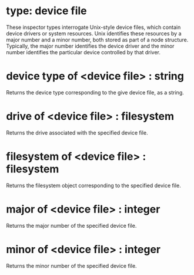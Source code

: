 # type: device file

These inspector types interrogate Unix-style device files, which contain device drivers or system resources. Unix identifies these resources by a major number and a minor number, both stored as part of a node structure. Typically, the major number identifies the device driver and the minor number identifies the particular device controlled by that driver.

# device type of &lt;device file&gt; : string

Returns the device type corresponding to the give device file, as a string.

# drive of &lt;device file&gt; : filesystem

Returns the drive associated with the specified device file.

# filesystem of &lt;device file&gt; : filesystem

Returns the filesystem object corresponding to the specified device file.

# major of &lt;device file&gt; : integer

Returns the major number of the specified device file.

# minor of &lt;device file&gt; : integer

Returns the minor number of the specified device file.
